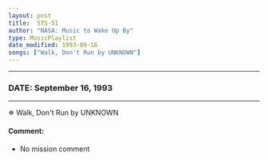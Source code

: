 ```yaml
---
layout: post
title:  STS-51
author: "NASA: Music to Wake Up By"
type: MusicPlaylist
date_modified: 1993-09-16
songs: ["Walk, Don't Run by UNKNOWN"]
---
```


----
### DATE: September 16, 1993
----
✵ Walk, Don't Run by UNKNOWN

#### Comment:
* No mission comment



<br/>
<center>
	<a target="_blank"
	   href="https://twitter.com/intent/tweet?hashtags=Space,NASA,Playlist,NASAWakeupCalls,SpaceProgram&text={{ page.author}}, '{{ page.songs.first }}' {{ page.title }}, {{ page.date | date: '%B %d, %Y' }}. {{ site.url }}{{ page.url }} @nasawakeupcalls">
	   <i class="fab fa-twitter" alt="Tweet this page" style="font-size: 1.3em;"></i>
	</a>
	&nbsp; 	<i class="fas fa-user-astronaut" style="font-size: 1.5em;"></i> &nbsp;
    <a type="amzn" search="'Walk, Don't Run by UNKNOWN'" category="popular music">
        <i class="fab fa-amazon" style="font-size: 1.3em;"></i>
    </a>
</center>
